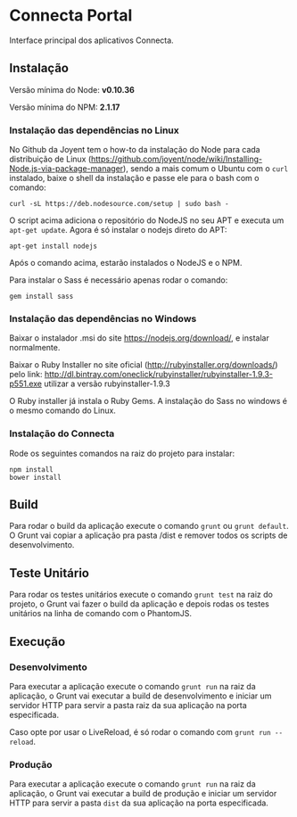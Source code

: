 # Connecta Portal

Interface principal dos aplicativos Connecta.

## Instalação

Versão mínima do Node: __v0.10.36__

Versão mínima do NPM: __2.1.17__

### Instalação das dependências no Linux

No Github da Joyent tem o how-to da instalação do Node para cada distribuição de Linux (https://github.com/joyent/node/wiki/Installing-Node.js-via-package-manager), sendo a mais comum o Ubuntu com o `curl` instalado, baixe o shell da instalação e passe ele para o bash com o comando:

```
curl -sL https://deb.nodesource.com/setup | sudo bash -
```

O script acima adiciona o repositório do NodeJS no seu APT e executa um `apt-get update`. Agora é só instalar o nodejs direto do APT:

```
apt-get install nodejs
```

Após o comando acima, estarão instalados o NodeJS e o NPM.

Para instalar o Sass é necessário apenas rodar o comando:

```
gem install sass
```

### Instalação das dependências no Windows

Baixar o instalador .msi do site https://nodejs.org/download/, e instalar normalmente.

Baixar o Ruby Installer no site oficial (http://rubyinstaller.org/downloads/)
pelo link: http://dl.bintray.com/oneclick/rubyinstaller/rubyinstaller-1.9.3-p551.exe
utilizar a versão rubyinstaller-1.9.3

O Ruby installer já instala o Ruby Gems. A instalação do Sass no windows é o mesmo comando do Linux.

### Instalação do Connecta

Rode os seguintes comandos na raiz do projeto para instalar:

```
npm install
bower install
```

## Build

Para rodar o build da aplicação execute o comando `grunt` ou `grunt default`.
O Grunt vai copiar a aplicação pra pasta /dist e remover todos os scripts de
desenvolvimento.

## Teste Unitário

Para rodar os testes unitários execute o comando `grunt test` na raiz do projeto,
o Grunt vai fazer o build da aplicação e depois rodas os testes unitários na
linha de comando com o PhantomJS.

## Execução

### Desenvolvimento

Para executar a aplicação execute o comando `grunt run` na raiz da aplicação, o
Grunt vai executar a build de desenvolvimento e iniciar um servidor HTTP para servir a pasta raiz
da sua aplicação na porta especificada.

Caso opte por usar o LiveReload, é só rodar o comando com `grunt run --reload`.

### Produção

Para executar a aplicação execute o comando `grunt run` na raiz da aplicação, o
Grunt vai executar a build de produção e iniciar um servidor HTTP para servir a pasta `dist`
da sua aplicação na porta especificada.
